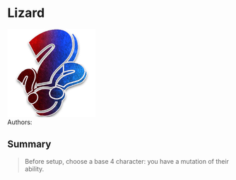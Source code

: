 # Lizard
<img src="https://raw.githubusercontent.com/yoyosource/BOTC-HomeBrew/master/Traveller/image.png" alt="drawing" width="200"/>\
Authors: 

## Summary
> Before setup, choose a base 4 character: you have a mutation of their ability.

